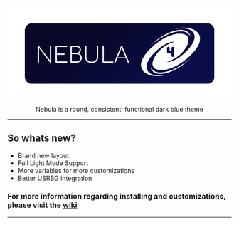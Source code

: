 
![preview](./assets/banner.png)

<p align="center"> Nebula is a round, consistent, functional dark blue theme </p>


---

## So whats new?
- Brand new layout
- Full Light Mode Support
- More variables for more customizations
- Better USRBG integration

### For more information regarding installing and customizations, please visit the [wiki](wiki.com)

---